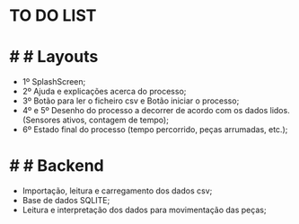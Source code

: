 # TO DO LIST 
# # # Layouts
  - 1º SplashScreen;                                                                
  - 2º Ajuda e explicações acerca do processo;                             
  - 3º Botão para ler o ficheiro csv e  Botão iniciar o processo;                  
  - 4º e 5º Desenho do processo a decorrer de acordo com os dados lidos. (Sensores ativos, contagem de tempo);
  - 6º Estado final do processo (tempo percorrido, peças arrumadas, etc.);
  
  
 # # # Backend
  - Importação, leitura e carregamento dos dados csv;     
  - Base de dados SQLITE;
  - Leitura e interpretação dos dados para movimentação das peças;   

